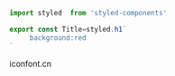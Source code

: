 ```js
import styled  from 'styled-components'

export const Title=styled.h1`
     background:red
`
```

iconfont.cn